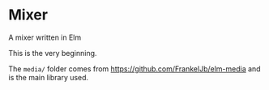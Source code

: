 # Mixer

A mixer written in Elm

This is the very beginning.

The `media/` folder comes from https://github.com/FrankelJb/elm-media and is the main library used.
